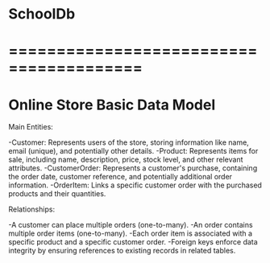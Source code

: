 # SchoolDb

# ========================================
# Online Store Basic Data Model 

 Main Entities:

-Customer: Represents users of the store, storing information 
  like name, email (unique), and potentially other details.
-Product: Represents items for sale, including name, description, 
  price, stock level, and other relevant attributes.
-CustomerOrder: Represents a customer's purchase, containing 
  the order date, customer reference, and potentially additional order information.
-OrderItem: Links a specific customer order with the 
purchased products and their quantities.

Relationships:

-A customer can place multiple orders (one-to-many).
-An order contains multiple order items (one-to-many).
-Each order item is associated with a specific product 
 and a specific customer order.
-Foreign keys enforce data integrity by ensuring 
 references to existing records in related tables.
